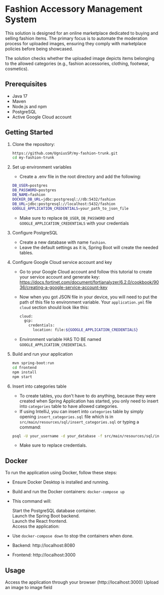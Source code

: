 # Fashion Accessory Management System

This solution is designed for an online marketplace dedicated to buying and selling fashion items. 
The primary focus is to automate the moderation process for uploaded images, ensuring they comply with marketplace policies before being showcased.

The solution checks whether the uploaded image depicts items belonging to the allowed categories (e.g., fashion accessories, clothing, footwear, cosmetics).

## Prerequisites

- Java 17
- Maven
- Node.js and npm
- PostgreSQL
- Active Google Cloud account

## Getting Started

1. Clone the repository:

    ```bash
    https://github.com/UgniusSP/my-fashion-trunk.git
    cd my-fashion-trunk
    ```

2. Set up environment variables

   * Create a .env file in the root directory and add the following:

    ```bash
    DB_USER=postgres
    DB_PASSWORD=postgres
    DB_NAME=fashion
    DOCKER_DB_URL=jdbc:postgresql://db:5432/fashion
    DB_URL=jdbc:postgresql://localhost:5432/fashion
    GOOGLE_APPLICATION_CREDENTIALS=your_path_to_json_file
    ```

    * Make sure to replace `DB_USER`, `DB_PASSWORD` and `GOOGLE_APPLICATION_CREDENTIALS` with your credentials
    
3. Configure PostgreSQL
    
   * Create a new database with name `fashion`.
   * Leave the default settings as it is, Spring Boot will create the needed tables.
  
4. Configure Google Cloud service account and key
  
   * Go to your Google Cloud account and follow this tutorial to create your service account and generate key: https://docs.fortinet.com/document/fortianalyzer/6.2.0/cookbook/9036/creating-a-google-service-account-key
   * Now when you got JSON file in your device, you will need to put the path of this file to environment variable. Your `application.yml` file `cloud` section should look like this: 

     ```bash
     cloud:
       gcp:
         credentials:
           location: file:${GOOGLE_APPLICATION_CREDENTIALS}
     ```

   * Environment variable HAS TO BE named `GOOGLE_APPLICATION_CREDENTIALS`.

4. Build and run your application
   
    ```bash
    mvn spring-boot:run
    cd frontend
    npm install
    npm start
    ```

5. Insert into categories table

   * To create tables, you don't have to do anything, because they were created when Spring Application has started, you only need to insert into `categories` table to have allowed categories.
   * If using IntelliJ, you can insert into `categories` table by simply opening `insert_categories.sql` file which is in `src/main/resources/sql/insert_categories.sql` or typing a command:
     
    ```bash
    psql -U your_username -d your_database -f src/main/resources/sql/insert_categories.sql
    ```

   * Make sure to replace credentials.

## Docker

To run the application using Docker, follow these steps:

* Ensure Docker Desktop is installed and running.
* Build and run the Docker containers: `docker-compose up`
* This command will:

    Start the PostgreSQL database container.\
    Launch the Spring Boot backend.\
    Launch the React frontend.\
    Access the application:

* Use `docker-compose down` to stop the containers when done.
* Backend: http://localhost:8080
* Frontend: http://localhost:3000
  
## Usage

Access the application through your browser (http://localhost:3000)
Upload an image to image field
